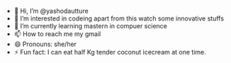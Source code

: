 - 👋 Hi, I’m @yashodautture
- 👀 I’m interested in codeing apart from this watch some innovative stuffs
- 🌱 I’m currently learning mastern in compuer science
- 📫 How to reach me my gmail 
- 😄 Pronouns: she/her
- ⚡ Fun fact: I can eat half Kg tender coconut icecream at one time.


